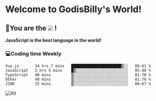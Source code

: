 # Welcome to GodisBilly's World!
## :partying_face:You are the  ![](https://visitor-badge.glitch.me/badge?page_id=Godisbilly.readme) !
**JavaScript is the best language in the world!**
### :computer:Coding time Weekly
  <!--START_SECTION:waka-->
```text
Vue.js       34 hrs 7 mins   ██████████████████████▒░░   89.61 % 
JavaScript   2 hrs 5 mins    █▒░░░░░░░░░░░░░░░░░░░░░░░   05.48 % 
TypeScript   40 mins         ▒░░░░░░░░░░░░░░░░░░░░░░░░   01.78 % 
Other        40 mins         ▒░░░░░░░░░░░░░░░░░░░░░░░░   01.76 % 
JSON         15 mins         ▒░░░░░░░░░░░░░░░░░░░░░░░░   00.67 % 
```
<!--END_SECTION:waka-->
![Alt](https://repobeats.axiom.co/api/embed/eeff64f6cf3d966257bdb597911b88a4c137d508.svg "Repobeats analytics image")
